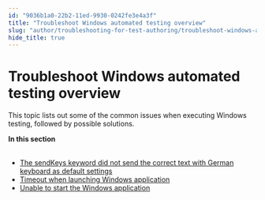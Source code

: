 ```yaml
---
id: "9036b1a0-22b2-11ed-9930-0242fe3e4a3f"
title: "Troubleshoot Windows automated testing overview"
slug: "author/troubleshooting-for-test-authoring/troubleshoot-windows-automated-testing/troubleshoot-windows-automated-testing-overview"
hide_title: true
---
```


# <a id="id" class="anchor_top_offset"/><a id="ariaid-title1" class="anchor_top_offset"/>Troubleshoot Windows automated testing overview

<p xmlns="http://www.w3.org/1999/xhtml" className="p">This topic lists out some of the common issues when executing Windows testing, followed by possible solutions.</p> 
<nav xmlns="http://www.w3.org/1999/xhtml" role="navigation" className="related-links"><div className="linklist"><strong>In this section</strong><br /><br /><ul className="linklist"><li className="linklist"><a className="link" href="/author/troubleshooting-for-test-authoring/troubleshoot-windows-automated-testing/the-sendkeys-keyword-did-not-send-the-correct-text-with-german-keyboard-as-default-settings">The sendKeys keyword did not send the correct text with German keyboard as default settings</a></li><li className="linklist"><a className="link" href="/author/troubleshooting-for-test-authoring/troubleshoot-windows-automated-testing/timeout-when-launching-windows-application">Timeout when launching Windows application</a></li><li className="linklist"><a className="link" href="/author/troubleshooting-for-test-authoring/troubleshoot-windows-automated-testing/unable-to-start-the-windows-application">Unable to start the Windows application</a></li></ul></div></nav> 
